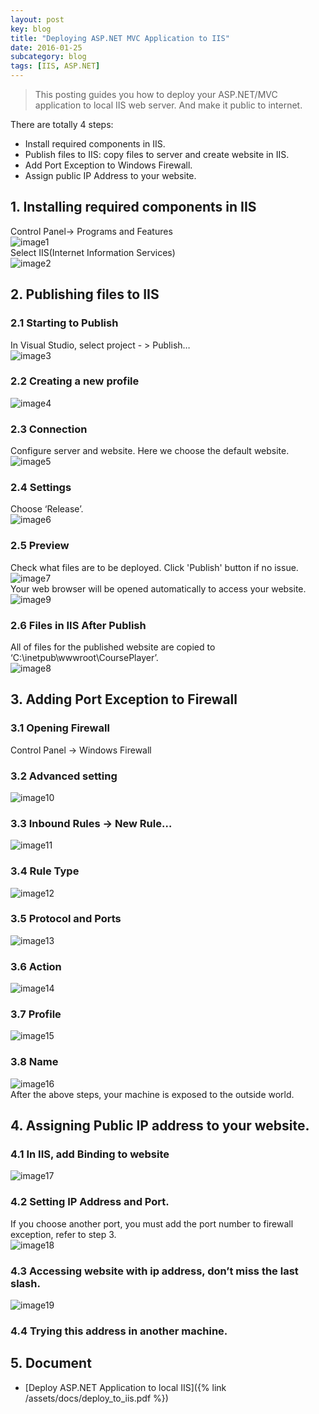 ```yaml
---
layout: post
key: blog
title: "Deploying ASP.NET MVC Application to IIS"
date: 2016-01-25
subcategory: blog
tags: [IIS, ASP.NET]
---
```


> This posting guides you how to deploy your ASP.NET/MVC application to local IIS web server. And make it public to internet.

There are totally 4 steps:  

* Install required components in IIS.
* Publish files to IIS: copy files to server and create website in IIS.
* Add Port Exception to Windows Firewall.
* Assign public IP Address to your website.

## 1. Installing required components in IIS
Control Panel-> Programs and Features  
![image1](/public/images/blog/2016-01-25/image1.png)  
Select IIS(Internet Information Services)  
![image2](/public/images/blog/2016-01-25/image2.png)  

## 2. Publishing files to IIS  
### 2.1 Starting to Publish
In Visual Studio, select project - &gt; Publish…  
![image3](/public/images/blog/2016-01-25/image3.png)  
### 2.2 Creating a new profile  
![image4](/public/images/blog/2016-01-25/image4.png)  
### 2.3 Connection
Configure server and website. Here we choose the default website.  
![image5](/public/images/blog/2016-01-25/image5.png)  
### 2.4 Settings
Choose ‘Release’.  
![image6](/public/images/blog/2016-01-25/image6.png)  
### 2.5 Preview
Check what files are to be deployed. Click 'Publish' button if no issue.
![image7](/public/images/blog/2016-01-25/image7.png)  
Your web browser will be opened automatically to access your website.  
![image9](/public/images/blog/2016-01-25/image9.png)  
### 2.6 Files in IIS After Publish
All of files for the published website are copied to ‘C:\\inetpub\\wwwroot\\CoursePlayer’.  
![image8](/public/images/blog/2016-01-25/image8.png)  

## 3. Adding Port Exception to Firewall  
### 3.1 Opening Firewall
Control Panel -&gt; Windows Firewall  
### 3.2 Advanced setting
![image10](/public/images/blog/2016-01-25/image10.png)  
### 3.3 Inbound Rules -&gt; New Rule…
![image11](/public/images/blog/2016-01-25/image11.png)  
### 3.4 Rule Type  
![image12](/public/images/blog/2016-01-25/image12.png)  
### 3.5 Protocol and Ports  
![image13](/public/images/blog/2016-01-25/image13.png)  
### 3.6 Action  
![image14](/public/images/blog/2016-01-25/image14.png)  
### 3.7 Profile  
![image15](/public/images/blog/2016-01-25/image15.png)  
### 3.8 Name  
![image16](/public/images/blog/2016-01-25/image16.png)  
After the above steps, your machine is exposed to the outside world.

## 4. Assigning Public IP address to your website.  
### 4.1 In IIS, add Binding to website  
![image17](/public/images/blog/2016-01-25/image17.png)  
### 4.2 Setting IP Address and Port.
If you choose another port, you must add the port number to firewall exception, refer to step 3.  
![image18](/public/images/blog/2016-01-25/image18.png)  
### 4.3 Accessing website with ip address, don’t miss the last slash.  
![image19](/public/images/blog/2016-01-25/image19.png)  
### 4.4 Trying this address in another machine.  

## 5. Document
* [Deploy ASP.NET Application to local IIS]({% link /assets/docs/deploy_to_iis.pdf %})
